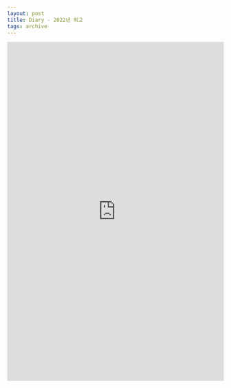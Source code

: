 ```yaml
---
layout: post
title: Diary - 2022년 회고
tags: archive
---
```


<div style="position: relative; padding-bottom: calc(148.69431643625194% + 41px); height: 0;"><iframe src="https://demo.arcade.software/AYx2o1hWq4AyQEoTAged?embed" frameborder="0" loading="lazy" webkitallowfullscreen mozallowfullscreen allowfullscreen style="position: absolute; top: 0; left: 0; width: 100%; height: 100%;" title="▶ Page 1 - Untitled"></iframe></div>